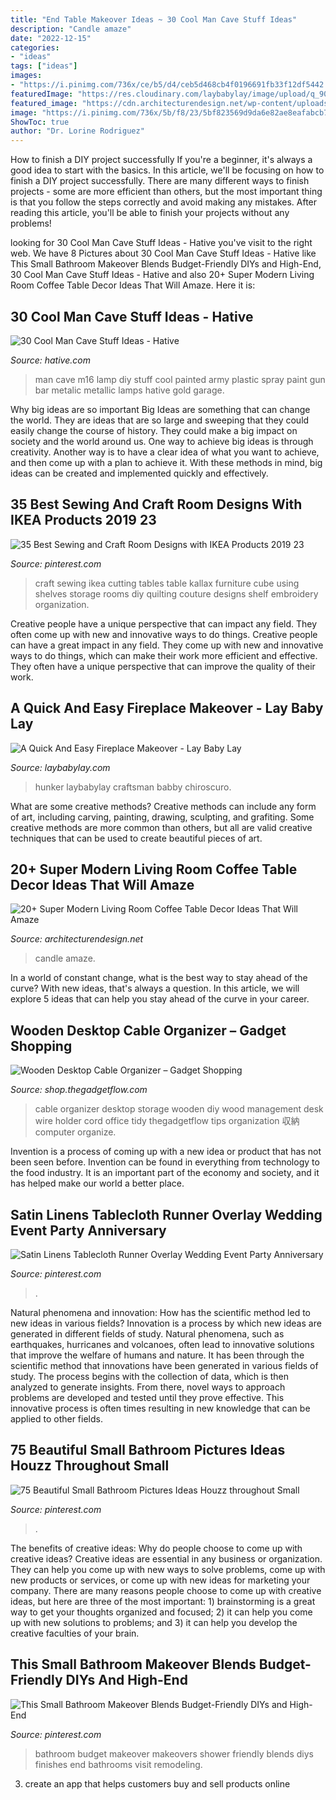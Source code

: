 ```yaml
---
title: "End Table Makeover Ideas ~ 30 Cool Man Cave Stuff Ideas"
description: "Candle amaze"
date: "2022-12-15"
categories:
- "ideas"
tags: ["ideas"]
images:
- "https://i.pinimg.com/736x/ce/b5/d4/ceb5d468cb4f0196691fb33f12df5442.jpg"
featuredImage: "https://res.cloudinary.com/laybabylay/image/upload/q_90,w_1200/Lay_Baby_Lay_Smart_Tiles_1_ef4ans.jpg"
featured_image: "https://cdn.architecturendesign.net/wp-content/uploads/2015/11/AD-06-amazing-flower-and-candle-coffee-table-decor.jpg"
image: "https://i.pinimg.com/736x/5b/f8/23/5bf823569d9da6e82ae8eafabcb76940.jpg"
ShowToc: true
author: "Dr. Lorine Rodriguez"
---
```



How to finish a DIY project successfully
If you're a beginner, it's always a good idea to start with the basics. In this article, we'll be focusing on how to finish a DIY project successfully. There are many different ways to finish projects - some are more efficient than others, but the most important thing is that you follow the steps correctly and avoid making any mistakes. After reading this article, you'll be able to finish your projects without any problems!

	

		
looking for 30 Cool Man Cave Stuff Ideas - Hative you've visit to the right web. We have 8 Pictures about 30 Cool Man Cave Stuff Ideas - Hative like This Small Bathroom Makeover Blends Budget-Friendly DIYs and High-End, 30 Cool Man Cave Stuff Ideas - Hative and also 20+ Super Modern Living Room Coffee Table Decor Ideas That Will Amaze. Here it is:
		
    
## 30 Cool Man Cave Stuff Ideas - Hative

<img loading=lazy src="https://hative.com/wp-content/uploads/2015/06/man-cave-stuff/24-man-cave-stuff-ideas.jpg" onerror="this.onerror=null;this.src='https://tse3.mm.bing.net/th?id=OIP.wKevnqrtUhp_bMtERH_D8AHaJ4&amp;pid=15.1';" alt="30 Cool Man Cave Stuff Ideas - Hative">

_Source: hative.com_

>man cave m16 lamp diy stuff cool painted army plastic spray paint gun bar metalic metallic lamps hative gold garage. 

	

Why big ideas are so important
Big Ideas are something that can change the world. They are ideas that are so large and sweeping that they could easily change the course of history. They could make a big impact on society and the world around us. One way to achieve big ideas is through creativity. Another way is to have a clear idea of what you want to achieve, and then come up with a plan to achieve it. With these methods in mind, big ideas can be created and implemented quickly and effectively.

    
## 35 Best Sewing And Craft Room Designs With IKEA Products 2019 23

<img loading=lazy src="https://i.pinimg.com/736x/00/88/b4/0088b49757bfe5c5ee9e6efb34e6ef13.jpg" onerror="this.onerror=null;this.src='https://tse1.mm.bing.net/th?id=OIP.IWPfmwFzapYRyU9uyZRRZgHaJ3&amp;pid=15.1';" alt="35 Best Sewing and Craft Room Designs with IKEA Products 2019 23">

_Source: pinterest.com_

>craft sewing ikea cutting tables table kallax furniture cube using shelves storage rooms diy quilting couture designs shelf embroidery organization. 

	

Creative people have a unique perspective that can impact any field. They often come up with new and innovative ways to do things.
Creative people can have a great impact in any field. They come up with new and innovative ways to do things, which can make their work more efficient and effective. They often have a unique perspective that can improve the quality of their work.

    
## A Quick And Easy Fireplace Makeover - Lay Baby Lay

<img loading=lazy src="https://res.cloudinary.com/laybabylay/image/upload/q_90,w_1200/Lay_Baby_Lay_Smart_Tiles_1_ef4ans.jpg" onerror="this.onerror=null;this.src='https://tse1.mm.bing.net/th?id=OIP.eVTcwPaULzoDALGinTUWxgHaLH&amp;pid=15.1';" alt="A Quick And Easy Fireplace Makeover - Lay Baby Lay">

_Source: laybabylay.com_

>hunker laybabylay craftsman babby chiroscuro. 

	

What are some creative methods?
Creative methods can include any form of art, including carving, painting, drawing, sculpting, and grafiting. Some creative methods are more common than others, but all are valid creative techniques that can be used to create beautiful pieces of art.

    
## 20+ Super Modern Living Room Coffee Table Decor Ideas That Will Amaze

<img loading=lazy src="https://cdn.architecturendesign.net/wp-content/uploads/2015/11/AD-06-amazing-flower-and-candle-coffee-table-decor.jpg" onerror="this.onerror=null;this.src='https://tse3.mm.bing.net/th?id=OIP.Fu-TpTz4PkWTkvcYpFYsWQHaHa&amp;pid=15.1';" alt="20+ Super Modern Living Room Coffee Table Decor Ideas That Will Amaze">

_Source: architecturendesign.net_

>candle amaze. 

	

In a world of constant change, what is the best way to stay ahead of the curve? With new ideas, that's always a question. In this article, we will explore 5 ideas that can help you stay ahead of the curve in your career.

    
## Wooden Desktop Cable Organizer – Gadget Shopping

<img loading=lazy src="http://cdn.shopify.com/s/files/1/1438/6858/products/Wooden_Desktop_Cable_Organizer_4_grande.jpg?v=1474186984" onerror="this.onerror=null;this.src='https://tse4.mm.bing.net/th?id=OIP.brtXmKjEqPPNEHLyJj4HkAHaHa&amp;pid=15.1';" alt="Wooden Desktop Cable Organizer – Gadget Shopping">

_Source: shop.thegadgetflow.com_

>cable organizer desktop storage wooden diy wood management desk wire holder cord office tidy thegadgetflow tips organization 収納 computer organize. 

	

Invention is a process of coming up with a new idea or product that has not been seen before. Invention can be found in everything from technology to the food industry. It is an important part of the economy and society, and it has helped make our world a better place.

    
## Satin Linens Tablecloth Runner Overlay Wedding Event Party Anniversary

<img loading=lazy src="https://i.pinimg.com/736x/24/be/78/24be786a7d9718683c2ffa67eee57c8d.jpg" onerror="this.onerror=null;this.src='https://tse2.mm.bing.net/th?id=OIP.TpLVpEziCz2hq6PDkMuhsgHaLH&amp;pid=15.1';" alt="Satin Linens Tablecloth Runner Overlay Wedding Event Party Anniversary">

_Source: pinterest.com_

>. 

	

Natural phenomena and innovation: How has the scientific method led to new ideas in various fields?
Innovation is a process by which new ideas are generated in different fields of study. Natural phenomena, such as earthquakes, hurricanes and volcanoes, often lead to innovative solutions that improve the welfare of humans and nature. It has been through the scientific method that innovations have been generated in various fields of study. The process begins with the collection of data, which is then analyzed to generate insights. From there, novel ways to approach problems are developed and tested until they prove effective. This innovative process is often times resulting in new knowledge that can be applied to other fields.

    
## 75 Beautiful Small Bathroom Pictures Ideas Houzz Throughout Small

<img loading=lazy src="https://i.pinimg.com/736x/5b/f8/23/5bf823569d9da6e82ae8eafabcb76940.jpg" onerror="this.onerror=null;this.src='https://tse2.mm.bing.net/th?id=OIP.rRw2bFDN2mKozvjjWeIEzgHaLZ&amp;pid=15.1';" alt="75 Beautiful Small Bathroom Pictures Ideas Houzz throughout Small">

_Source: pinterest.com_

>. 

	

The benefits of creative ideas: Why do people choose to come up with creative ideas?
Creative ideas are essential in any business or organization. They can help you come up with new ways to solve problems, come up with new products or services, or come up with new ideas for marketing your company. There are many reasons people choose to come up with creative ideas, but here are three of the most important: 1) brainstorming is a great way to get your thoughts organized and focused; 2) it can help you come up with new solutions to problems; and 3) it can help you develop the creative faculties of your brain.

    
## This Small Bathroom Makeover Blends Budget-Friendly DIYs And High-End

<img loading=lazy src="https://i.pinimg.com/736x/ce/b5/d4/ceb5d468cb4f0196691fb33f12df5442.jpg" onerror="this.onerror=null;this.src='https://tse3.mm.bing.net/th?id=OIP.Ikn_G1L45HBaxTlncs0v_AHaJ3&amp;pid=15.1';" alt="This Small Bathroom Makeover Blends Budget-Friendly DIYs and High-End">

_Source: pinterest.com_

>bathroom budget makeover makeovers shower friendly blends diys finishes end bathrooms visit remodeling. 

	

3. create an app that helps customers buy and sell products online 

